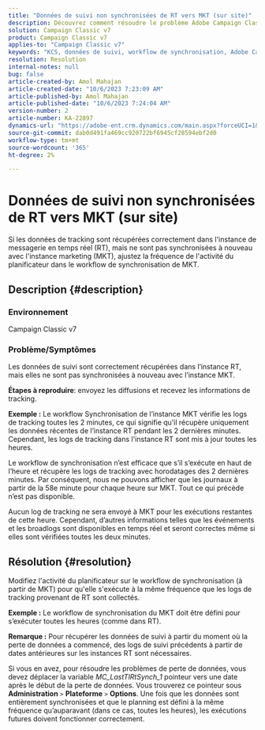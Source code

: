 ```yaml
---
title: "Données de suivi non synchronisées de RT vers MKT (sur site)"
description: Découvrez comment résoudre le problème Adobe Campaign Classic de synchronisation des données de suivi de RT vers MKT (sur site).
solution: Campaign Classic v7
product: Campaign Classic v7
applies-to: "Campaign Classic v7"
keywords: "KCS, données de suivi, workflow de synchronisation, Adobe Campaign Classic v7, RT, MKT"
resolution: Resolution
internal-notes: null
bug: false
article-created-by: Amol Mahajan
article-created-date: "10/6/2023 7:23:09 AM"
article-published-by: Amol Mahajan
article-published-date: "10/6/2023 7:24:04 AM"
version-number: 2
article-number: KA-22897
dynamics-url: "https://adobe-ent.crm.dynamics.com/main.aspx?forceUCI=1&pagetype=entityrecord&etn=knowledgearticle&id=bd79232d-1964-ee11-be6e-6045bd006ce9"
source-git-commit: dab0d491fa469cc920722bf6945cf28594ebf2d0
workflow-type: tm+mt
source-wordcount: '365'
ht-degree: 2%

---
```


# Données de suivi non synchronisées de RT vers MKT (sur site)


Si les données de tracking sont récupérées correctement dans l&#39;instance de messagerie en temps réel (RT), mais ne sont pas synchronisées à nouveau avec l&#39;instance marketing (MKT), ajustez la fréquence de l&#39;activité du planificateur dans le workflow de synchronisation de MKT.

## Description {#description}


### Environnement

Campaign Classic v7



### Problème/Symptômes

Les données de suivi sont correctement récupérées dans l’instance RT, mais elles ne sont pas synchronisées à nouveau avec l’instance MKT.



<b>Étapes à reproduire</b>: envoyez les diffusions et recevez les informations de tracking.



<b>Exemple :</b> Le workflow Synchronisation de l’instance MKT vérifie les logs de tracking toutes les 2 minutes, ce qui signifie qu’il récupère uniquement les données récentes de l’instance RT pendant les 2 dernières minutes. Cependant, les logs de tracking dans l&#39;instance RT sont mis à jour toutes les heures.

Le workflow de synchronisation n’est efficace que s’il s’exécute en haut de l’heure et récupère les logs de tracking avec horodatages des 2 dernières minutes. Par conséquent, nous ne pouvons afficher que les journaux à partir de la 58e minute pour chaque heure sur MKT. Tout ce qui précède n’est pas disponible.

Aucun log de tracking ne sera envoyé à MKT pour les exécutions restantes de cette heure. Cependant, d’autres informations telles que les événements et les broadlogs sont disponibles en temps réel et seront correctes même si elles sont vérifiées toutes les deux minutes.


## Résolution {#resolution}


Modifiez l&#39;activité du planificateur sur le workflow de synchronisation (à partir de MKT) pour qu&#39;elle s&#39;exécute à la même fréquence que les logs de tracking provenant de RT sont collectés.

<b>Exemple :</b> Le workflow de synchronisation du MKT doit être défini pour s’exécuter toutes les heures (comme dans RT).

<b>Remarque :</b> Pour récupérer les données de suivi à partir du moment où la perte de données a commencé, des logs de suivi précédents à partir de dates antérieures sur les instances RT sont nécessaires.

Si vous en avez, pour résoudre les problèmes de perte de données, vous devez déplacer la variable *MC_LastTlRtSynch_1* pointeur vers une date après le début de la perte de données. Vous trouverez ce pointeur sous <b>Administration</b> `>`  <b>Plateforme</b> `>`  <b>Options</b>. Une fois que les données sont entièrement synchronisées et que le planning est défini à la même fréquence qu’auparavant (dans ce cas, toutes les heures), les exécutions futures doivent fonctionner correctement.
